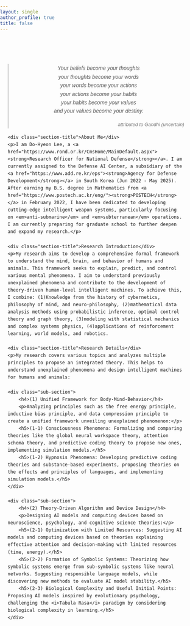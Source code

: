 ```yaml
---
layout: single
author_profile: true
title: false
---
```


<html lang="en">
<head>
<meta charset="UTF-8">
<meta name="viewport" content="width=device-width, initial-scale=1.0">
<title>Research Overview</title>
<style>
    body {
        font-family: 'Arial', sans-serif;
        line-height: 1.6;
        /* color: #333; */
        margin: 0;
        padding: 0;
    }
    .container {
        max-width: 800px;
        margin: 50px auto;
        padding: 20px;
    }
    .quote-container {
            text-align: center;
            font-size: 1.0em;
            font-style: italic;
            color: #555;
            margin-bottom: 20px;
            border-left: 4px solid #ddd;
            padding-left: 10px;
            max-width: 600px;
            margin: 0 auto;
        }
    .quote-source {
        text-align: right;
        font-size: 0.9em;
        margin-top: 10px;
        color: #777;
    }
    .section-title {
        font-size: 1.5em;
        margin-bottom: 10px;
        color: #444;
    }
    .sub-section {
        margin-bottom: 20px;
    }
    h3 {
        color: #555;
    }
</style>
</head>
<body>
<div class="container">
    <div class="quote-container">
        <p>Your beliefs become your thoughts<br>
        your thoughts become your words<br>
        your words become your actions<br>
        your actions become your habits<br>
        your habits become your values<br>
        and your values become your destiny.</p>
        <div class="quote-source">
            attributed to Gandhi (uncertain)
        </div>
    </div>
    
    <div class="section-title">About Me</div>
    <p>I am Do-Hyeon Lee, a <a href="https://www.rond.or.kr/CmsHome/MainDefault.aspx"><strong>Research Officer for National Defense</strong></a>. I am currently assigned to the Defense AI Center, a subsidiary of the <a href="https://www.add.re.kr/eps"><strong>Agency for Defense Development</strong></a> in South Korea (Jun 2022 - May 2025). After earning my B.S. degree in Mathematics from <a href="https://www.postech.ac.kr/eng/"><strong>POSTECH</strong></a> in February 2022, I have been dedicated to developing cutting-edge intelligent weapon systems, particularly focusing on <em>anti-submarine</em> and <em>subterranean</em> operations. I am currently preparing for graduate school to further deepen and expand my research.</p>
    
    <div class="section-title">Research Introduction</div>
    <p>My research aims to develop a comprehensive formal framework to understand the mind, brain, and behavior of humans and animals. This framework seeks to explain, predict, and control various mental phenomena. I aim to understand previously unexplained phenomena and contribute to the development of theory-driven human-level intelligent machines. To achieve this, I combine: (1)Knowledge from the history of cybernetics, philosophy of mind, and neuro-philosophy, (2)mathematical data analysis methods using probabilistic inference, optimal control theory and graph theory, (3)modeling with statistical mechanics and complex systems physics, (4)applications of reinforcement learning, world models, and robotics.
    
    <div class="section-title">Research Details</div>
    <p>My research covers various topics and analyzes multiple principles to propose an integrated theory. This helps to understand unexplained phenomena and design intelligent machines for humans and animals:
    
    <div class="sub-section">
        <h4>(1) Unified Framework for Body-Mind-Behavior</h4>
        <p>Analyzing principles such as the free energy principle, inductive bias principle, and data compression principle to create a unified framework unveiling unexplained phenomenon:</p>
        <h5>(1-1) Consciousness Phenomena: Formalizing and comparing theories like the global neural workspace theory, attention schema theory, and predictive coding theory to propose new ones, implementing simulation models.</h5>
        <h5>(1-2) Hypnosis Phenomena: Developing predictive coding theories and substance-based experiments, proposing theories on the effects and principles of languages, and implementing simulation models.</h5>
    </div>
    
    <div class="sub-section">
        <h4>(2) Theory-Driven Algorithm and Device Design</h4>
        <p>Designing AI models and computing devices based on neuroscience, psychology, and cognitive science theories:</p>
        <h5>(2-1) Optimization with Limited Resources: Suggesting AI models and computing devices based on theories explaining effective attention and decision-making with limited resources (time, energy).</h5>
        <h5>(2-2) Formation of Symbolic Systems: Theorizing how symbolic systems emerge from sub-symbolic systems like neural networks. Suggesting responsible language models, while discovering new methods to evaluate AI model stability.</h5>
        <h5>(2-3) Biological Complexity and Useful Initial Points: Proposing AI models inspired by evolutionary psychology, challenging the <i>Tabula Rasa</i> paradigm by considering biological complexity in learning.</h5>
    </div>